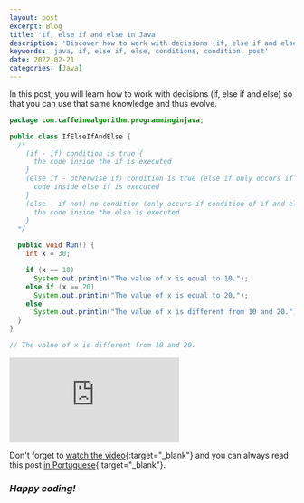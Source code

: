 ```yaml
---
layout: post
excerpt: Blog
title: 'if, else if and else in Java'
description: 'Discover how to work with decisions (if, else if and else) in the Java programming language. Get answers to your questions with the theory and examples presented.'
keywords: 'java, if, else if, else, conditions, condition, post'
date: 2022-02-21
categories: [Java]
---
```


In this post, you will learn how to work with decisions (if, else if and else) so that you can use that same knowledge and thus evolve.

```java
package com.caffeinealgorithm.programminginjava;

public class IfElseIfAndElse {
  /*
    (if - if) condition is true {
      the code inside the if is executed
    }
    (else if - otherwise if) condition is true (else if only occurs if if condition is false) {
      code inside else if is executed
    }
    (else - if not) no condition (only occurs if condition of if and else if are false) {
      the code inside the else is executed
    }
  */

  public void Run() {
    int x = 30;

    if (x == 10)
      System.out.println("The value of x is equal to 10.");
    else if (x == 20)
      System.out.println("The value of x is equal to 20.");
    else
      System.out.println("The value of x is different from 10 and 20.");
  }
}

// The value of x is different from 10 and 20.
```

<div class="video-container">
  <iframe src="https://www.youtube.com/embed/IyDdjn1s3Gw" frameborder="0" allowfullscreen></iframe>
</div>

Don't forget to [watch the video](https://youtu.be/IyDdjn1s3Gw){:target="\_blank"} and you can always read this post [in Portuguese](https://caffeinealgorithm.com/blog/20220221/if-else-if-e-else-em-java/){:target="\_blank"}.

### _Happy coding!_
